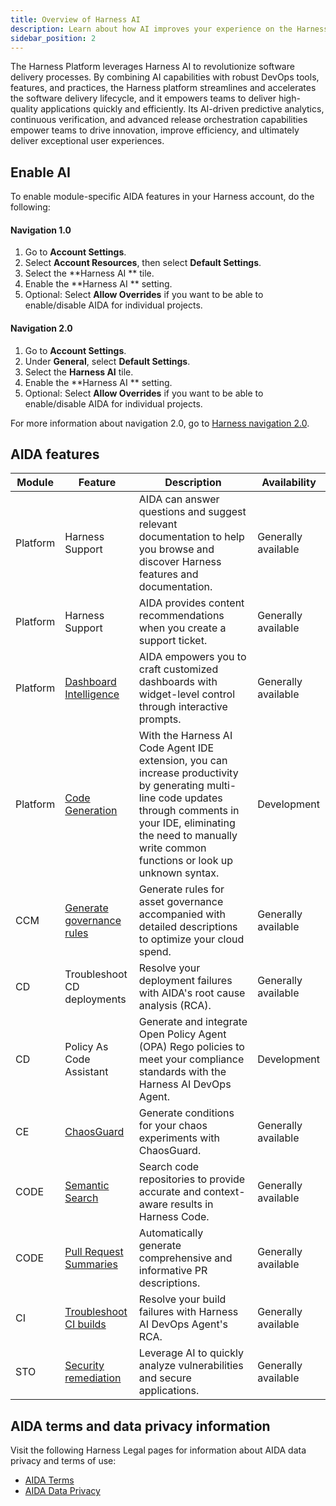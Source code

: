 ```yaml
---
title: Overview of Harness AI 
description: Learn about how AI improves your experience on the Harness platform.
sidebar_position: 2
---
```


The Harness Platform leverages Harness AI to revolutionize software delivery processes. By combining AI capabilities with robust DevOps tools, features, and practices, the Harness platform streamlines and accelerates the software delivery lifecycle, and it empowers teams to deliver high-quality applications quickly and efficiently. Its AI-driven predictive analytics, continuous verification, and advanced release orchestration capabilities empower teams to drive innovation, improve efficiency, and ultimately deliver exceptional user experiences.

## Enable AI

To enable module-specific AIDA features in your Harness account, do the following:

#### Navigation 1.0

1. Go to **Account Settings**.
2. Select **Account Resources**, then select **Default Settings**.
3. Select the **Harness AI ** tile.
4. Enable the **Harness AI ** setting.
5. Optional: Select **Allow Overrides** if you want to be able to enable/disable AIDA for individual projects.

#### Navigation 2.0

1. Go to **Account Settings**.
2. Under **General**, select **Default Settings**. 
3. Select the **Harness AI** tile.
4. Enable the **Harness AI ** setting.
5. Optional: Select **Allow Overrides** if you want to be able to enable/disable AIDA for individual projects.

For more information about navigation 2.0, go to [Harness navigation 2.0](https://developer.harness.io/docs/platform/get-started/harness-ui-overview/#harness-navigation-version-20).

## AIDA features

| Module   | Feature                                                                                         | Description                                                                                                                                                                                                               | Availability        |
|----------|-------------------------------------------------------------------------------------------------|---------------------------------------------------------------------------------------------------------------------------------------------------------------------------------------------------------------------------|---------------------|
| Platform | Harness Support                                                                                 | AIDA can answer questions and suggest relevant documentation to help you browse and discover Harness features and documentation.                                                                                          | Generally available |
| Platform | Harness Support                                                                                 | AIDA provides content recommendations when you create a support ticket.                                                                                                                                                   | Generally available |
| Platform | [Dashboard Intelligence](/docs/platform/dashboards/use-dashboard-intelligence-by-aida)          | AIDA empowers you to craft customized dashboards with widget-level control through interactive prompts.                                                                                                                   | Generally available |
| Platform | [Code Generation](/docs/platform/harness-aida/code-assistant)                                    | With the Harness AI Code Agent IDE extension, you can increase productivity by generating multi-line code updates through comments in your IDE, eliminating the need to manually write common functions or look up unknown syntax. | Development         |
| CCM      | [Generate governance rules](/docs/category/harness-aida-for-asset-governance)                   | Generate rules for asset governance accompanied with detailed descriptions to optimize your cloud spend.                                                                                                                  | Generally available |
| CD       | Troubleshoot CD deployments                                                                     | Resolve your deployment failures with AIDA's root cause analysis (RCA).                                                                                                                                                   | Generally available |
| CD       | Policy As Code Assistant                                                                        | Generate and integrate Open Policy Agent (OPA) Rego policies to meet your compliance standards with the Harness AI DevOps Agent.                                                                                                                           | Development         |
| CE       | [ChaosGuard](/docs/chaos-engineering/use-harness-ce/governance/governance-in-execution/)        | Generate conditions for your chaos experiments with ChaosGuard.                                                                                                                                                           | Generally available |
| CODE     | [Semantic Search](/docs/code-repository/work-in-repos/semantic-search)                          | Search code repositories to provide accurate and context-aware results in Harness Code.                                                                                                                                   | Generally available |
| CODE     | [Pull Request Summaries](/docs/code-repository/pull-requests/aida-code-pr)                      | Automatically generate comprehensive and informative PR descriptions.                                                                                                                                                     | Generally available |
| CI       | [Troubleshoot CI builds](/docs/continuous-integration/troubleshoot-ci/aida)                     | Resolve your build failures with Harness AI DevOps Agent's RCA.                                                                                                                                                                              | Generally available |
| STO      | [Security remediation](/docs/security-testing-orchestration/remediations/ai-based-remediations) | Leverage AI to quickly analyze vulnerabilities and secure applications.                                                                                                                                                 | Generally available |

## AIDA terms and data privacy information

Visit the following Harness Legal pages for information about AIDA data privacy and terms of use:

- [AIDA Terms](https://www.harness.io/legal/aida-terms)
- [AIDA Data Privacy](https://www.harness.io/legal/aida-privacy)
